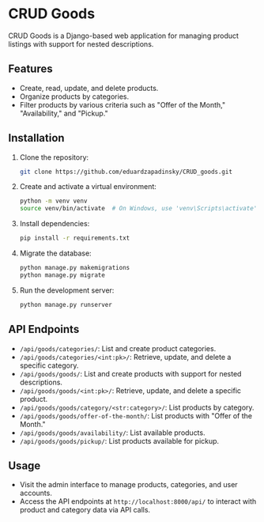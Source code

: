 # CRUD Goods

CRUD Goods is a Django-based web application for managing product listings with support for nested descriptions.

## Features

- Create, read, update, and delete products.
- Organize products by categories.
- Filter products by various criteria such as "Offer of the Month," "Availability," and "Pickup."

## Installation

1. Clone the repository:

   ```bash
   git clone https://github.com/eduardzapadinsky/CRUD_goods.git
   ```

2. Create and activate a virtual environment:

   ```bash
   python -m venv venv
   source venv/bin/activate  # On Windows, use 'venv\Scripts\activate'
   ```

3. Install dependencies:

   ```bash
   pip install -r requirements.txt
   ```

4. Migrate the database:

   ```bash
   python manage.py makemigrations
   python manage.py migrate
   ```

5. Run the development server:

   ```bash
   python manage.py runserver
   ```

## API Endpoints

- `/api/goods/categories/`: List and create product categories.
- `/api/goods/categories/<int:pk>/`: Retrieve, update, and delete a specific category.
- `/api/goods/goods/`: List and create products with support for nested descriptions.
- `/api/goods/goods/<int:pk>/`: Retrieve, update, and delete a specific product.
- `/api/goods/goods/category/<str:category>/`: List products by category.
- `/api/goods/goods/offer-of-the-month/`: List products with "Offer of the Month."
- `/api/goods/goods/availability/`: List available products.
- `/api/goods/goods/pickup/`: List products available for pickup.

## Usage

- Visit the admin interface to manage products, categories, and user accounts.
- Access the API endpoints at `http://localhost:8000/api/` to interact with product and category data via API calls.





